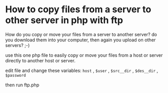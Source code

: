 # How to copy files from a server to other server in php with ftp
How do you copy or move your files from a server to another server?
do you download them into your computer, then again you upload on other servers? ;-)

use this one php file to easily copy or move your files from a host or server directly to another host or server.


edit file and change these variables:
`host` , `$user` , `$src__dir` , `$des__dir` , `$password`

then run ftp.php

